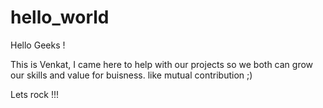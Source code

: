 # hello_world

Hello Geeks !

This is Venkat, I came here to help with our projects so we both can grow our skills and value for buisness. like mutual contribution ;) 

Lets rock !!!
